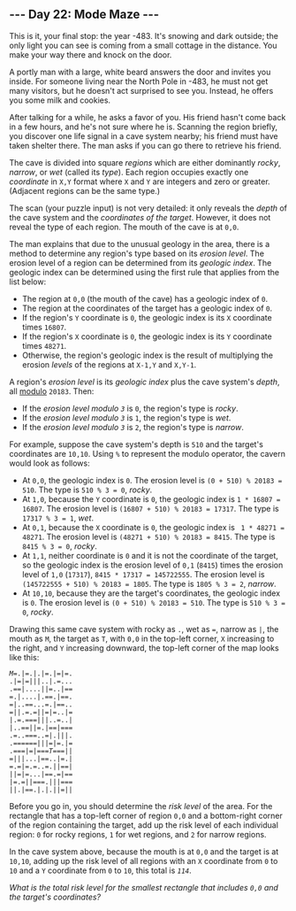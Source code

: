 ## --- Day 22: Mode Maze ---

This is it, your final stop: the year <span title="Yes, really: there is no year zero.">-483</span>. It's snowing and dark outside; the only light you can see is coming from a small cottage in the distance. You make your way there and knock on the door.

A portly man with a large, white beard answers the door and invites you inside. For someone living near the North Pole in -483, he must not get many visitors, but he doesn't act surprised to see you. Instead, he offers you some milk and cookies.

After talking for a while, he asks a favor of you. His friend hasn't come back in a few hours, and he's not sure where he is. Scanning the region briefly, you discover one life signal in a cave system nearby; his friend must have taken shelter there. The man asks if you can go there to retrieve his friend.

The cave is divided into square _regions_ which are either dominantly _rocky_, _narrow_, or _wet_ (called its _type_). Each region occupies exactly one _coordinate_ in `` X,Y `` format where `` X `` and `` Y `` are integers and zero or greater. (Adjacent regions can be the same type.)

The scan (your puzzle input) is not very detailed: it only reveals the _depth_ of the cave system and the _coordinates of the target_. However, it does not reveal the type of each region. The mouth of the cave is at `` 0,0 ``.

The man explains that due to the unusual geology in the area, there is a method to determine any region's type based on its _erosion level_. The erosion level of a region can be determined from its _geologic index_. The geologic index can be determined using the first rule that applies from the list below:

*   The region at `` 0,0 `` (the mouth of the cave) has a geologic index of `` 0 ``.
*   The region at the coordinates of the target has a geologic index of `` 0 ``.
*   If the region's `` Y `` coordinate is `` 0 ``, the geologic index is its `` X `` coordinate times `` 16807 ``.
*   If the region's `` X `` coordinate is `` 0 ``, the geologic index is its `` Y `` coordinate times `` 48271 ``.
*   Otherwise, the region's geologic index is the result of multiplying the erosion _levels_ of the regions at `` X-1,Y `` and `` X,Y-1 ``.

A region's _erosion level_ is its _geologic index_ plus the cave system's _depth_, all [modulo](https://en.wikipedia.org/wiki/Modulo_operation) `` 20183 ``. Then:

*   If the _erosion level modulo `` 3 ``_ is `` 0 ``, the region's type is _rocky_.
*   If the _erosion level modulo `` 3 ``_ is `` 1 ``, the region's type is _wet_.
*   If the _erosion level modulo `` 3 ``_ is `` 2 ``, the region's type is _narrow_.

For example, suppose the cave system's depth is `` 510 `` and the target's coordinates are `` 10,10 ``. Using `` % `` to represent the modulo operator, the cavern would look as follows:

*   At `` 0,0 ``, the geologic index is `` 0 ``. The erosion level is `` (0 + 510) % 20183 = 510 ``. The type is `` 510 % 3 = 0 ``, _rocky_.
*   At `` 1,0 ``, because the `` Y `` coordinate is `` 0 ``, the geologic index is `` 1 * 16807 = 16807 ``. The erosion level is `` (16807 + 510) % 20183 = 17317 ``. The type is `` 17317 % 3 = 1 ``, _wet_.
*   At `` 0,1 ``, because the `` X `` coordinate is `` 0 ``, the geologic index is ``  1 * 48271 = 48271 ``. The erosion level is `` (48271 + 510) % 20183 = 8415 ``. The type is `` 8415 % 3 = 0 ``, _rocky_.
*   At `` 1,1 ``, neither coordinate is `` 0 `` and it is not the coordinate of the target, so the geologic index is the erosion level of `` 0,1 `` (`` 8415 ``) times the erosion level of `` 1,0 `` (`` 17317 ``), `` 8415 * 17317 = 145722555 ``. The erosion level is `` (145722555 + 510) % 20183 = 1805 ``. The type is `` 1805 % 3 = 2 ``, _narrow_.
*   At `` 10,10 ``, because they are the target's coordinates, the geologic index is `` 0 ``. The erosion level is `` (0 + 510) % 20183 = 510 ``. The type is `` 510 % 3 = 0 ``, _rocky_.

Drawing this same cave system with rocky as `` . ``, wet as `` = ``, narrow as `` | ``, the mouth as `` M ``, the target as `` T ``, with `` 0,0 `` in the top-left corner, `` X `` increasing to the right, and `` Y `` increasing downward, the top-left corner of the map looks like this:

<pre><code><em>M</em>=.|=.|.|=.|=|=.
.|=|=|||..|.=...
.==|....||=..|==
=.|....|.==.|==.
=|..==...=.|==..
=||.=.=||=|=..|=
|.=.===|||..=..|
|..==||=.|==|===
.=..===..=|.|||.
.======|||=|=.|=
.===|=|===<em>T</em>===||
=|||...|==..|=.|
=.=|=.=..=.||==|
||=|=...|==.=|==
|=.=||===.|||===
||.|==.|.|.||=||
</code></pre>

Before you go in, you should determine the _risk level_ of the area. For the rectangle that has a top-left corner of region `` 0,0 `` and a bottom-right corner of the region containing the target, add up the risk level of each individual region: `` 0 `` for rocky regions, `` 1 `` for wet regions, and `` 2 `` for narrow regions.

In the cave system above, because the mouth is at `` 0,0 `` and the target is at `` 10,10 ``, adding up the risk level of all regions with an `` X `` coordinate from `` 0 `` to `` 10 `` and a `` Y `` coordinate from `` 0 `` to `` 10 ``, this total is <code><em>114</em></code>.

_What is the total risk level for the smallest rectangle that includes `` 0,0 `` and the target's coordinates?_